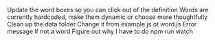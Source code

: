 
Update the word boxes so you can click out of the definition
Words are currently hardcoded, make them dynamic or choose more thoughtfully
Clean up the data folder
Change it from example.js ot word.js
Error message if not a word
Figure out why I have to do npm run watch